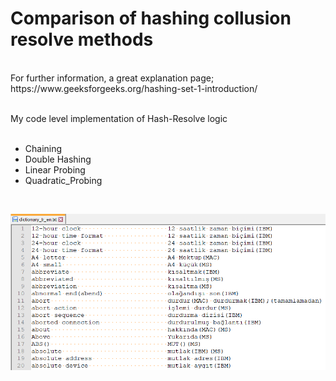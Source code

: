 # Comparison of hashing collusion resolve methods
<br>
For further information, a great explanation page;<br>
https://www.geeksforgeeks.org/hashing-set-1-introduction/
<br><br>

My code level implementation of Hash-Resolve logic<br><br>
- Chaining<br>
- Double Hashing<br>
- Linear Probing<br>
- Quadratic_Probing<br>
<br>

![alt text](https://raw.githubusercontent.com/gungorahmet/hashing-collusion-methods-comparison/master/documents/readme_dictionary.png)
